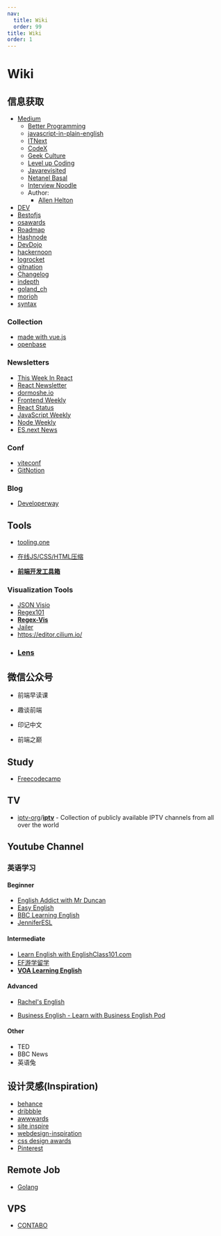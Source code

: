 ```yaml
---
nav:
  title: Wiki
  order: 99
title: Wiki
order: 1
---
```


# Wiki

## 信息获取

- [Medium](https://medium.com/)
  - [Better Programming](https://medium.com/better-programming)
  - [javascript-in-plain-english](https://medium.com/javascript-in-plain-english)
  - [ITNext](https://itnext.io/)
  - [CodeX](https://medium.com/codex)
  - [Geek Culture](https://medium.com/geekculture)
  - [Level up Coding](https://levelup.gitconnected.com/)
  - [Javarevisited](https://medium.com/javarevisited)
  - [Netanel Basal](https://netbasal.medium.com/?source=user_profile-------------------------------------)
  - [Interview Noodle](https://medium.com/interviewnoodle)
  - Author:
    - [Allen Helton](https://allenheltondev.medium.com/)
- [DEV](https://dev.to/)
- [Bestofjs](https://bestofjs.org/)
- [osawards](https://osawards.com/)
- [Roadmap](https://roadmap.sh/)
- [Hashnode](https://hashnode.com/)
- [DevDojo](https://devdojo.com/)
- [hackernoon](https://hackernoon.com/)
- [logrocket](https://blog.logrocket.com/)
- [gitnation](https://portal.gitnation.org/)
- [Changelog](https://changelog.com/)
- [indepth](https://indepth.dev/)
- [goland_ch](https://golang.ch/)
- [morioh](https://morioh.com)
- [syntax](https://syntax.fm/)

### Collection

- [made with vue.js](https://madewithvuejs.com/)
- [openbase](https://openbase.com/)

### Newsletters

- [This Week In React](https://thisweekinreact.com/)
- [React Newsletter](https://reactnewsletter.com/)
- [dormoshe.io](https://dormoshe.io/)
- [Frontend Weekly](https://frontendweekly.co/)
- [React Status](https://react.statuscode.com/)
- [JavaScript Weekly](https://javascriptweekly.com/)
- [Node Weekly](https://nodeweekly.com/)
- [ES.next News](http://esnextnews.com/)

### Conf

- [viteconf](https://viteconf.org/)
- [GitNotion](https://portal.gitnation.org/)

### Blog

- [Developerway](https://www.developerway.com/)

## Tools

- [tooling.one](https://tooling.one/)

- [在线JS/CSS/HTML压缩](https://tool.oschina.net/jscompress?type=2)
- [**前端开发工具箱**](https://www.html.cn/tool/html2string/)

### Visualization Tools

- [JSON Visio](https://github.com/AykutSarac/jsonvisio.com)
- [Regex101](https://regex101.com/)
- [**Regex-Vis**](https://regex-vis.com/)
- [Jailer](https://wisser.github.io/Jailer/data-browsing.html)
- https://editor.cilium.io/
- ### [Lens](https://github.com/lensapp/lens) 

## 微信公众号

- 前端早读课

- 趣谈前端

- 印记中文

- 前端之巅

## Study

- [Freecodecamp](https://www.freecodecamp.org/)

## TV

- [iptv-org](https://github.com/iptv-org?type=source)/**[iptv](https://github.com/iptv-org/iptv)** - Collection of publicly available IPTV channels from all over the world

## Youtube Channel

### 英语学习

#### Beginner

- [English Addict with Mr Duncan](https://www.youtube.com/channel/UC8pPDhxSn1nee70LRKJ0p3g)
- [Easy English](https://www.youtube.com/easyenglishvideos)
- [BBC Learning English](https://www.youtube.com/user/bbclearningenglish/videos)
- [JenniferESL](https://www.youtube.com/user/JenniferESL)

#### **Intermediate**

- [Learn English with EnglishClass101.com](https://www.youtube.com/c/EnglishClass101)
- [EF游学留学](https://www.youtube.com/c/ef)
- [**VOA Learning English**](https://www.youtube.com/user/VOALearningEnglish)

#### Advanced

- [Rachel's English](https://www.youtube.com/user/rachelsenglish)

- [Business English - Learn with Business English Pod](https://www.youtube.com/user/bizpod)

#### Other

- TED
- BBC News
- 英语兔

## 设计灵感(Inspiration)

- [behance](https://www.behance.net/)
- [dribbble](https://dribbble.com/)
- [awwwards](https://www.awwwards.com/)
- [site inspire](https://www.siteinspire.com/)
- [webdesign-inspiration](https://www.webdesign-inspiration.com/)
- [css design awards](https://www.cssdesignawards.com/)
- [Pinterest](https://www.pinterest.com/)

## Remote Job

- [Golang](https://www.golangprojects.com/)

## VPS

- [CONTABO](https://contabo.com)
